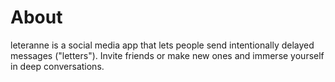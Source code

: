 # About

leteranne is a social media app that lets people send intentionally delayed messages ("letters"). Invite friends or make new ones and immerse yourself in deep conversations.
